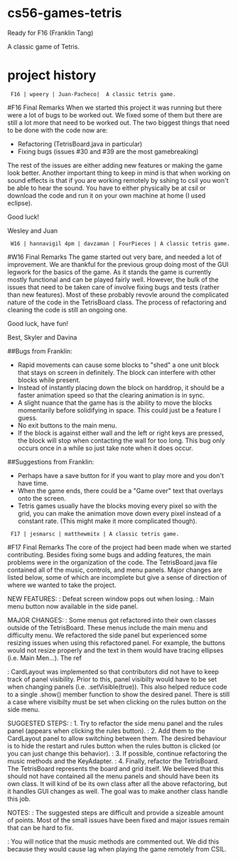 # cs56-games-tetris
Ready for F16 (Franklin Tang)

A classic game of Tetris.

project history
===============

```
 F16 | wpeery | Juan-Pacheco|  A classic tetris game.
```
#F16 Final Remarks
When we started this project it was running but there were a lot of bugs to be worked out. We fixed some of them 
but there are still a lot more that need to be worked out. The two biggest things that need to be done with the code now are:
- Refactoring (TetrisBoard.java in particular)
- Fixing bugs (issues #30 and #39 are the most gamebreaking)

The rest of the issues are either adding new features or making the game look better. Another important thing to keep in mind
is that when working on sound effects is that if you are working remotely by sshing to csil you won't be able to hear the sound.
You have to either physically be at csil or download the code and run it on your own machine at home (I used eclipse).

Good luck!

Wesley and Juan


```
 W16 | hannavigil 4pm | davzaman | FourPieces | A classic tetris game.
```

#W16 Final Remarks
The game started out very bare, and needed a lot of improvement. We are
thankful for the previous group doing most of the GUI legwork for the basics of the
game. As it stands the game is currently mostly functional and can be played fairly well.
However, the bulk of the issues that need to be taken care of involve fixing
bugs and tests (rather than new features). Most of these probably revovle around the complicated nature of the
code in the TetrisBoard class. The process of refactoring and cleaning the code is still
an ongoing one. 

Good luck, have fun!

Best,
    Skyler and Davina

##Bugs from Franklin:
- Rapid movements can cause some blocks to "shed" a one unit block that stays on screen in definitely. The block can interfere with other blocks while present.
- Instead of instantly  placing down the block on harddrop, it should be a faster animation speed so that the clearing animation is in sync.
- A slight nuance that the game has is the ability to move the blocks momentarily before solidifying in space. This could just be a feature I guess.
- No exit buttons to the main menu.
- If the block is against either wall and the left or right keys are pressed, the block will stop when contacting the wall for too long. This bug only occurs once in a while so just take note when it does occur.

##Suggestions from Franklin:
- Perhaps have a save button for if you want to play more and you don't have time.
- When the game ends, there could be a "Game over" text that overlays onto the screen.
- Tetris games usually have the blocks moving every pixel so with the grid, you can make the animation move down every pixel instead of a constant rate. (This might make it more complicated though).


```
 F17 | jesmarsc | matthewmitx | A classic tetris game.
```
#F17 Final Remarks
The core of the project had been made when we started contributing. Besides fixing some bugs and adding features, the main problems were in the organization of the code. The TetrisBoard.java file contained all of the music, controls, and menu panels. Major changes are listed below, some of which are incomplete but give a sense of direction of where we wanted to take the project.

NEW FEATURES:
: Defeat screen window pops out when losing.
: Main menu button now available in the side panel.

MAJOR CHANGES:
: Some menus got refactored into their own classes outside of the TetrisBoard. These menus include the main menu and difficulty menu. We refactored the side panel but experienced some resizing issues when using this refactored panel. For example, the buttons would not resize properly and the text in them would have tracing ellipses (i.e. Main Men...). The ref

: CardLayout was implemented so that contributors did not have to keep track of panel visibility. Prior to this, panel visibilty would have to be set when changing panels (i.e. .setVisible(true)). This also helped reduce code to a single .show() member function to show the desired panel. There is still a case where visibilty must be set when clicking on the rules button on the side menu.

SUGGESTED STEPS:
: 1. Try to refactor the side menu panel and the rules panel (appears when clicking the rules button).
: 2. Add them to the CardLayout panel to allow switching between them. The desired behaviour is to hide the restart and rules button when the rules button is clicked (or you can just change this behavior).
: 3. If possible, continue refactoring the music methods and the KeyAdapter.
: 4. Finally, refactor the TetrisBoard. The TetrisBoard represents the board and grid itself. We believed that this should not have contained all the menu panels and should have been its own class. It will kind of be its own class after all the above refactoring, but it handles GUI changes as well. The goal was to make another class handle this job.

NOTES:
: The suggested steps are difficult and provide a sizeable amount of points. Most of the small issues have been fixed and major issues remain that can be hard to fix.

: You will notice that the music methods are commented out. We did this because they would cause lag when playing the game remotely from CSIL.
 
